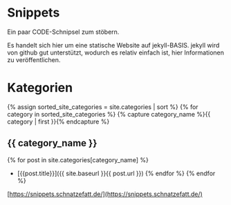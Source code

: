 # Snippets

Ein paar CODE-Schnipsel zum stöbern.

Es handelt sich hier um eine statische Website auf jekyll-BASIS. jekyll wird von github gut unterstützt, wodurch es relativ einfach ist, hier Informationen zu veröffentlichen.

# Kategorien

<!-- found here https://blog.webjeda.com/jekyll-categories/ -->

{% assign sorted_site_categories = site.categories | sort %}
{% for category in sorted_site_categories %}
{% capture category_name %}{{ category | first }}{% endcapture %}
## {{ category_name }}
{% for post in site.categories[category_name] %}
- [{{post.title}}]({{ site.baseurl }}{{ post.url }})
{% endfor %}
{% endfor %}

[https://snippets.schnatzefatt.de/](https://snippets.schnatzefatt.de/)
